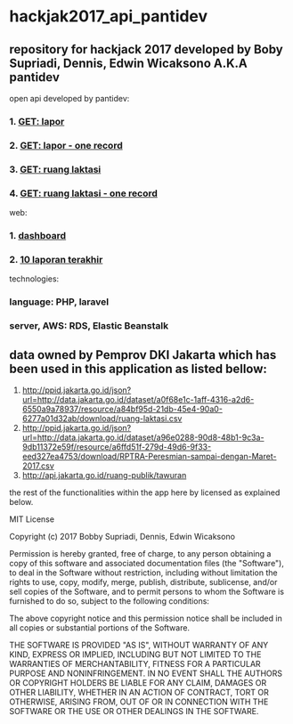 # hackjak2017_api_pantidev

## repository for hackjack 2017 developed by Boby Supriadi, Dennis, Edwin Wicaksono A.K.A pantidev

open api developed by pantidev:

### 1. [GET: lapor](http://pantidev.tk/api/lapor)
### 2. [GET: lapor - one record](http://pantidev.tk/api/lapor/1)
### 3. [GET: ruang laktasi](http://pantidev.tk/api/rl)
### 4. [GET: ruang laktasi - one record](http://pantidev.tk/api/rl/1)

web:

### 1. [dashboard](pantidev.tk)
### 2. [10 laporan terakhir](pantidev.tk/laporan)

technologies:
### language: PHP, laravel
### server, AWS: RDS, Elastic Beanstalk

## data owned by Pemprov DKI Jakarta which has been used in this application as listed bellow:

1. http://ppid.jakarta.go.id/json?url=http://data.jakarta.go.id/dataset/a0f68e1c-1aff-4316-a2d6-6550a9a78937/resource/a84bf95d-21db-45e4-90a0-6277a01d32ab/download/ruang-laktasi.csv
2. http://ppid.jakarta.go.id/json?url=http://data.jakarta.go.id/dataset/a96e0288-90d8-48b1-9c3a-9db11372e59f/resource/a6ffd51f-279d-49d6-9f33-eed327ea4753/download/RPTRA-Peresmian-sampai-dengan-Maret-2017.csv
3. http://api.jakarta.go.id/ruang-publik/tawuran

the rest of the functionalities within the app here by licensed as explained below.

MIT License

Copyright (c) 2017 Bobby Supriadi, Dennis, Edwin Wicaksono

Permission is hereby granted, free of charge, to any person obtaining a copy
of this software and associated documentation files (the "Software"), to deal
in the Software without restriction, including without limitation the rights
to use, copy, modify, merge, publish, distribute, sublicense, and/or sell
copies of the Software, and to permit persons to whom the Software is
furnished to do so, subject to the following conditions:

The above copyright notice and this permission notice shall be included in all
copies or substantial portions of the Software.

THE SOFTWARE IS PROVIDED "AS IS", WITHOUT WARRANTY OF ANY KIND, EXPRESS OR
IMPLIED, INCLUDING BUT NOT LIMITED TO THE WARRANTIES OF MERCHANTABILITY,
FITNESS FOR A PARTICULAR PURPOSE AND NONINFRINGEMENT. IN NO EVENT SHALL THE
AUTHORS OR COPYRIGHT HOLDERS BE LIABLE FOR ANY CLAIM, DAMAGES OR OTHER
LIABILITY, WHETHER IN AN ACTION OF CONTRACT, TORT OR OTHERWISE, ARISING FROM,
OUT OF OR IN CONNECTION WITH THE SOFTWARE OR THE USE OR OTHER DEALINGS IN THE
SOFTWARE.

